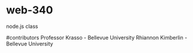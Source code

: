 # web-340
node.js class

#contributors
Professor Krasso - Bellevue University 
Rhiannon Kimberlin - Bellevue University